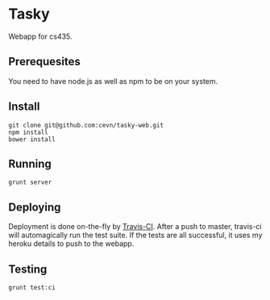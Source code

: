 # Tasky 

Webapp for cs435. 


## Prerequesites

You need to have node.js as well as npm to be on your system. 

## Install

    git clone git@github.com:cevn/tasky-web.git 
    npm install
    bower install

## Running

    grunt server

## Deploying 

Deployment is done on-the-fly by [Travis-CI](https://travis-ci.org). After
a push to master, travis-ci will automagically run the test suite. If
the tests are all successful, it uses my heroku details to push to the webapp. 

## Testing 

    grunt test:ci
